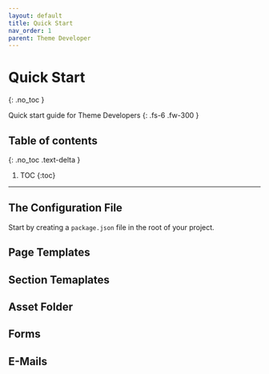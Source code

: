 ```yaml
---
layout: default
title: Quick Start
nav_order: 1
parent: Theme Developer
---
```


# Quick Start
{: .no_toc }


Quick start guide for Theme Developers
{: .fs-6 .fw-300 }

## Table of contents
{: .no_toc .text-delta }

1. TOC
{:toc}

---

## The Configuration File

Start by creating a `package.json` file in the root of your project.


## Page Templates



## Section Temaplates

## Asset Folder

## Forms


## E-Mails

